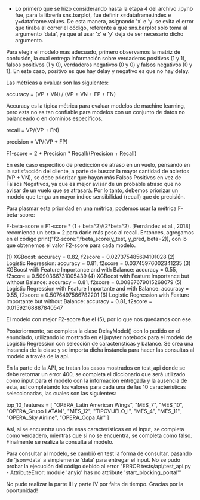 * Lo primero que se hizo considerando hasta la etapa 4 del archivo .ipynb fue, para la librería sns.barplot, fue definir x=dataframe.index e y=dataframe.values. De esta manera, asignando 'x' e 'y' se evita el error que tiraba al correr el código, referente a que sns.barplot solo toma al argumento 'data', ya que al usar 'x' e 'y' deja de ser necesario dicho argumento.

Para elegir el modelo mas adecuado, primero observamos la matriz de confusión, la cual entrega información sobre verdaderos positivos (1 y 1), falsos positivos (1 y 0), verdaderos negativos (0 y 0) y falsos negativos (0 y 1). En este caso, positivo es que hay delay y negativo es que no hay delay.

Las métricas a evaluar son las siguientes:

accuracy = (VP + VN) / (VP + VN + FP + FN)

Accuracy es la típica métrica para evaluar modelos de machine learning, pero esta no es tan confiable para modelos con un conjunto de datos no balanceado o en dominios específicos. 

recall = VP/(VP + FN)

precision = VP/(VP + FP)

F1-score = 2 * Precision * Recall/(Precision + Recall)

En este caso específico de predicción de atraso en un vuelo, pensando en la satisfacción del cliente, a parte de buscar la mayor cantidad de aciertos (VP + VN), se debe priorizar que hayan más Falsos Positivos en vez de Falsos Negativos, ya que es mejor avisar de un probable atraso que no avisar de un vuelo que se atrasará. Por lo tanto, debemos priorizar un modelo que tenga un mayor índice sensibilidad (recall) que de precisión.

Para plasmar esta prioridad en una métrica, podemos usar la métrica F-beta-score:

F-beta-score = F1-score * (1 + beta^2)/(2*beta^2). [Fernández et al., 2018] recomienda un beta = 2 para darle más peso al recall. Entonces, agregamos en el código print("f2-score:",fbeta_score(y_test, y_pred, beta=2)), con lo que obtenemos el valor F2-score para cada modelo. 

(1) XGBoost: 
    accuracy = 0.82, f2score = 0.027375485694101028
(2) Logistic Regression:
    accuracy = 0.81, f2score = 0.03745976002341235
(3) XGBoost with Feature Importance and with Balance:
    accuracy = 0.55, f2score = 0.5090366731005439
(4) XGBoost with Feature Importance but without Balance:
    accuracy = 0.81, f2score = 0.00887679015268079
(5) Logistic Regression with Feature Importante and with Balance:
    accuracy = 0.55, f2score = 0.5076497566782201
(6) Logistic Regression with Feature Importante but without Balance:
    accuracy = 0.81, f2score = 0.01592168887840547

El modelo con mejor F2-score fue el (5), por lo que nos quedamos con ese.

Posteriormente, se completa la clase DelayModel() con lo pedido en el enunciado, utilizando lo mostrado en el jupyter notebook para el modelo de Logistic Regression con selección de características y balance.
Se crea una instancia de la clase y se importa dicha instancia para hacer las consultas al modelo a través de la api.

En la parte de la API, se tratan los casos mostrados en test_api donde se debe retornar un error 400, se completa el diccionario que será utilizado como input para el modelo con la información entregada y la ausencia de esta, así completando los valores para cada una de las 10 características seleccionadas, las cuales son las siguientes:

top_10_features = [
    "OPERA_Latin American Wings", 
    "MES_7",
    "MES_10",
    "OPERA_Grupo LATAM",
    "MES_12",
    "TIPOVUELO_I",
    "MES_4",
    "MES_11",
    "OPERA_Sky Airline",
    "OPERA_Copa Air"
]

Así, si se encuentra uno de esas características en el input, se completa como verdadero, mientras que si no se encuentra, se completa como falso. Finalmente se realiza la consulta al modelo.

Para consultar al modelo, se cambió en test la forma de consultar, pasando de 'json=data' a simplemente 'data' para entregar el input. No se pudo probar la ejecución del código debido al error "ERROR tests/api/test_api.py - AttributeError: module 'anyio' has no attribute 'start_blocking_portal'"

No pude realizar la parte III y parte IV por falta de tiempo. Gracias por la oportunidad!






